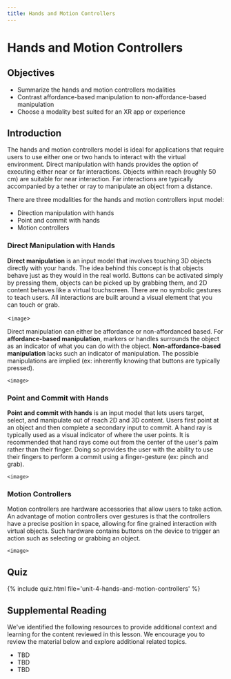 ```yaml
---
title: Hands and Motion Controllers
---
```


# Hands and Motion Controllers

## Objectives

- Summarize the hands and motion controllers modalities
- Contrast affordance-based manipulation to non-affordance-based manipulation
- Choose a modality best suited for an XR app or experience

## Introduction

The hands and motion controllers model is ideal for applications that require users to use either one or two hands to interact with the virtual environment. Direct manipulation with hands provides the option of executing either  near or far interactions. Objects within reach (roughly 50 cm) are suitable for near interaction. Far interactions are typically accompanied by a tether or ray to manipulate an object from a distance.

There are three modalities for the hands and motion controllers input model:

- Direction manipulation with hands
- Point and commit with hands
- Motion controllers

### Direct Manipulation with Hands

**Direct manipulation** is an input model that involves touching 3D objects directly with your hands. The idea behind this concept is that objects behave just as they would in the real world. Buttons can be activated simply by pressing them, objects can be picked up by grabbing them, and 2D content behaves like a virtual touchscreen. There are no symbolic gestures to teach users. All interactions are built around a visual element that you can touch or grab.

<`image`>

Direct manipulation can either be affordance or non-affordanced based. For **affordance-based manipulation**, markers or handles surrounds the object as an indicator of what you can do with the object. **Non-affordance-based manipulation** lacks such an indicator of manipulation. The possible manipulations are implied (ex: inherently knowing that buttons are typically pressed).

`<image>`

### Point and Commit with Hands

**Point and commit with hands** is an input model that lets users target, select, and manipulate out of reach 2D and 3D content. Users first point at an object and then complete a secondary input to commit. A hand ray is typically used as a visual indicator of where the user points. It is recommended that hand rays come out from the center of the user's palm rather than their finger. Doing so provides the user with the ability to use their fingers to perform a commit using a finger-gesture (ex: pinch and grab).

`<image>`

### Motion Controllers

Motion controllers are hardware accessories that allow users to take action. An advantage of motion controllers over gestures is that the controllers have a precise position in space, allowing for fine grained interaction with virtual objects. Such hardware contains buttons on the device to trigger an action such as selecting or grabbing an object.

`<image>`

## Quiz

{% include quiz.html file='unit-4-hands-and-motion-controllers' %}

## Supplemental Reading

We've identified the following resources to provide additional context and learning for the content reviewed in this lesson. We encourage you to review the material below and explore additional related topics.

- TBD
- TBD
- TBD
